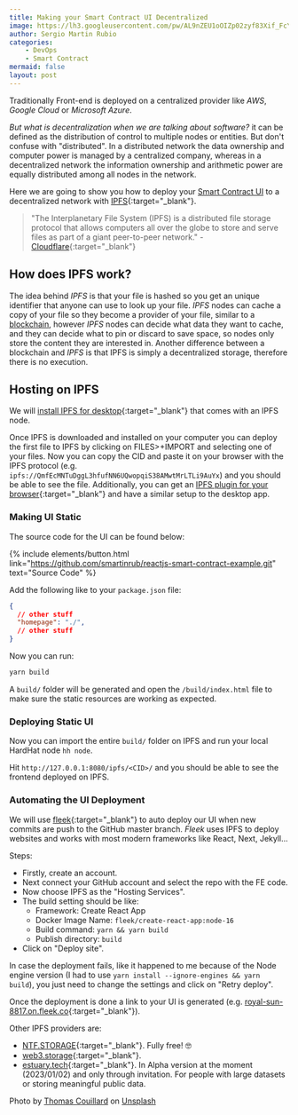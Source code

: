```yaml
---
title: Making your Smart Contract UI Decentralized
image: https://lh3.googleusercontent.com/pw/AL9nZEU1oOIZp02zyf83Xif_FcYU-NzMkIkmZYjdnjMR3Wpl_-wMQFra4B5sg9ueFCfnk42J_0BxQMs3tJTCtZBlRFgS-jZ4sJbv_X-7V1nUv-jM1hYISUjzvSaUR3A1_ECGTevH0Gy3s6TT_q0ORqzWV6cw=w2460-h1640-no?authuser=0
author: Sergio Martin Rubio
categories:
    - DevOps
    - Smart Contract
mermaid: false
layout: post
---
```


Traditionally Front-end is deployed on a centralized provider like *AWS*, *Google Cloud* or *Microsoft Azure*.

*But what is decentralization when we are talking about software?* it can be defined as the distribution of control to multiple nodes or entities. But don't confuse with "distributed". In a distributed network the data ownership and computer power is managed by a centralized company, whereas in a decentralized network the information ownership and arithmetic power are equally distributed among all nodes in the network.

Here we are going to show you how to deploy your [Smart Contract UI](https://sergiomartinrubio.com/articles/interact-with-smart-contracts-from-the-ui/) to a decentralized network with [IPFS](https://ipfs.tech/){:target="_blank"}.

>"The Interplanetary File System (IPFS) is a distributed file storage protocol that allows computers all over the globe to store and serve files as part of a giant peer-to-peer network." - [Cloudflare](https://developers.cloudflare.com/web3/ipfs-gateway/concepts/ipfs/){:target="_blank"}

## How does IPFS work?

The idea behind *IPFS* is that your file is hashed so you get an unique identifier that anyone can use to look up your file. *IPFS* nodes can cache a copy of your file so they become a provider of your file, similar to a [blockchain](https://sergiomartinrubio.com/articles/getting-started-with-solidity/), however *IPFS* nodes can decide what data they want to cache, and they can decide what to pin or discard to save space, so nodes only store the content they are interested in. Another difference between a blockchain and *IPFS* is that IPFS is simply a decentralized storage, therefore there is no execution.

## Hosting on IPFS

We will [install IPFS for desktop](https://docs.ipfs.tech/install/ipfs-desktop/){:target="_blank"} that comes with an IPFS node.

Once IPFS is downloaded and installed on your computer you can deploy the first file to IPFS by clicking on FILES>+IMPORT and selecting one of your files. Now you can copy the CID and paste it on your browser with the IPFS protocol (e.g. `ipfs://QmfEcMNTuDggL3hfufNN6UQwopqiS38AMwtMrLTLi9AuYx`) and you should be able to see the file. Additionally, you can get an [IPFS plugin for your browser](https://docs.ipfs.tech/install/ipfs-companion/){:target="_blank"} and have a similar setup to the desktop app.

### Making UI Static

The source code for the UI can be found below:

{% include elements/button.html link="https://github.com/smartinrub/reactjs-smart-contract-example.git" text="Source Code" %}

Add the following like to your `package.json` file:

```json
{
  // other stuff
  "homepage": "./",
  // other stuff
}

```
  
Now you can run:

  ```bash
  yarn build
  ```

A `build/` folder will be generated and open the `/build/index.html` file to make sure the static resources are working as expected.

### Deploying Static UI

Now you can import the entire `build/` folder on IPFS and run your local HardHat node `hh node`.

Hit `http://127.0.0.1:8080/ipfs/<CID>/` and you should be able to see the frontend deployed on IPFS.

### Automating the UI Deployment

We will use [fleek](https://fleek.co/){:target="_blank"} to auto deploy our UI when new commits are push to the GitHub master branch. *Fleek* uses IPFS to deploy websites and works with most modern frameworks like React, Next, Jekyll...

Steps:

- Firstly, create an account. 
- Next connect your GitHub account and select the repo with the FE code.
- Now choose IPFS as the "Hosting Services".
- The build setting should be like:
  - Framework: Create React App
  - Docker Image Name: `fleek/create-react-app:node-16`
  - Build command: `yarn && yarn build`
  - Publish directory: `build`
- Click on "Deploy site".

In case the deployment fails, like it happened to me because of the Node engine version (I had to use `yarn install --ignore-engines && yarn build`), you just need to change the settings and click on "Retry deploy".

Once the deployment is done a link to your UI is generated (e.g. [royal-sun-8817.on.fleek.co](https://royal-sun-8817.on.fleek.co){:target="_blank"}).

Other IPFS providers are:
- [NTF.STORAGE](https://nft.storage){:target="_blank"}. Fully free! 🤓
- [web3.storage](https://web3.storage){:target="_blank"}.
- [estuary.tech](https://estuary.tech){:target="_blank"}. In Alpha version at the moment (2023/01/02) and only through invitation. For people with large datasets or storing meaningful public data.

Photo by <a href="https://unsplash.com/@thomascouillard?utm_source=unsplash&utm_medium=referral&utm_content=creditCopyText">Thomas Couillard</a> on <a href="https://unsplash.com/photos/ug0gPPYvG1M?utm_source=unsplash&utm_medium=referral&utm_content=creditCopyText">Unsplash</a>
  
